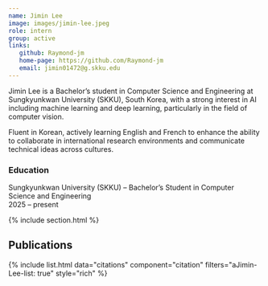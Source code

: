 ```yaml
---
name: Jimin Lee
image: images/jimin-lee.jpeg
role: intern
group: active
links:
   github: Raymond-jm
   home-page: https://github.com/Raymond-jm
   email: jimin01472@g.skku.edu
---
```


Jimin Lee is a Bachelor’s student in Computer Science and Engineering at Sungkyunkwan University (SKKU), South Korea, with a strong interest in AI including machine learning and deep learning, particularly in the field of computer vision.

Fluent in Korean, actively learning English and French to enhance the ability to collaborate in international research environments and communicate technical ideas across cultures.


### Education
Sungkyunkwan University (SKKU) – Bachelor’s Student in Computer Science and Engineering <br>
2025 – present


{% include section.html %}
## Publications

{% include list.html data="citations" component="citation" filters="aJimin-Lee-list: true" style="rich" %}